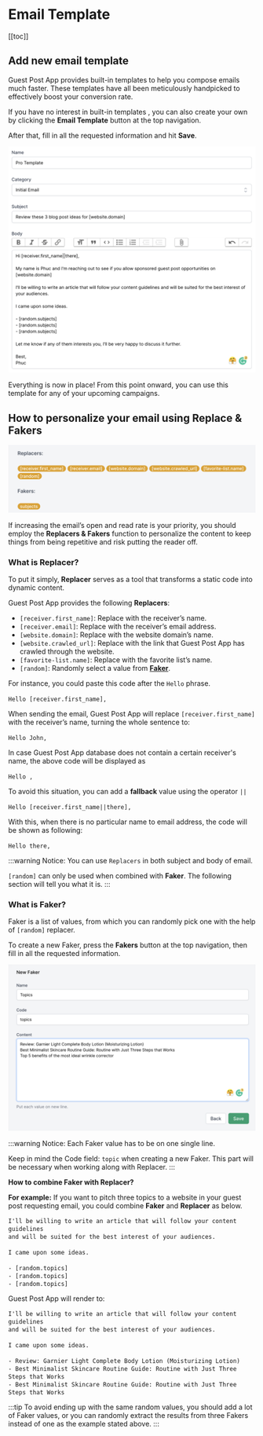 # Email Template

[[toc]]

## Add new email template

 Guest Post App provides built-in templates to help you compose emails much faster. These templates have all been meticulously handpicked to effectively boost your conversion rate.
 
 If you have no interest in built-in templates , you can also create your own by clicking the **Email Template** button at the top navigation.
 
 After that, fill in all the requested information and hit **Save**.

![Add email template](./../../assets/img/new-template.png)

Everything is now in place! From this point onward, you can use this template for any of your upcoming campaigns.

## How to personalize your email using Replace & Fakers

![Replacers & Fakers](./../../assets/img/replacers-fakers.png)

If increasing the email’s open and read rate is your priority, you should employ the **Replacers & Fakers** function to personalize the content to keep things from being repetitive and risk putting the reader off.

### What is Replacer?

To put it simply, **Replacer** serves as a tool that transforms a static code into dynamic content.

Guest Post App provides the following **Replacers**:

- `[receiver.first_name]`: Replace with the receiver’s name.
- `[receiver.email]`: Replace with the receiver’s email address.
- `[website.domain]`: Replace with the website domain’s name.
- `[website.crawled_url]`: Replace with the link that Guest Post App has crawled through the website.
- `[favorite-list.name]`: Replace with the favorite list’s name.
- `[random]`: Randomly select a value from [**Faker**](/en/features/email-template.html#what-is-faker).

For instance, you could paste this code after the `Hello` phrase.

`Hello [receiver.first_name],`

When sending the email, Guest Post App will replace `[receiver.first_name]` with the receiver’s name, turning the whole sentence to:

`Hello John,`

In case Guest Post App database does not contain a certain receiver's name, the above code will be displayed as

`Hello ,`

To avoid this situation, you can add a **fallback** value using the operator `||`

`Hello [receiver.first_name||there],`
 
With this, when there is no particular name to email address, the code will be shown as following:

`Hello there,`

:::warning Notice:
You can use `Replacers` in both subject and body of email.

`[random]` can only be used when combined with **Faker**. The following section will tell you what it is.
:::

### What is Faker?

Faker is a list of values, from which you can randomly pick one with the help of `[random]` replacer.

To create a new Faker, press the **Fakers** button at the top navigation, then fill in all the requested information.

![New Faker](./../../assets/img/new-faker.png)

:::warning Notice:
Each Faker value has to be on one single line.

Keep in mind the Code field: `topic` when creating a new Faker. This part will be necessary when working along with Replacer.
:::

**How to combine Faker with Replacer?**

**For example:** If you want to pitch three topics to a website in your guest post requesting email, you could combine **Faker** and **Replacer** as below. 

```
I'll be willing to write an article that will follow your content guidelines 
and will be suited for the best interest of your audiences.

I came upon some ideas.

- [random.topics]
- [random.topics]
- [random.topics]
```

Guest Post App will render to:

```
I'll be willing to write an article that will follow your content guidelines 
and will be suited for the best interest of your audiences.

I came upon some ideas.

- Review: Garnier Light Complete Body Lotion (Moisturizing Lotion)
- Best Minimalist Skincare Routine Guide: Routine with Just Three Steps that Works
- Best Minimalist Skincare Routine Guide: Routine with Just Three Steps that Works
```

:::tip
To avoid ending up with the same random values, you should add a lot of Faker values, or you can randomly extract the results from three Fakers instead of one as the example stated above.
:::
